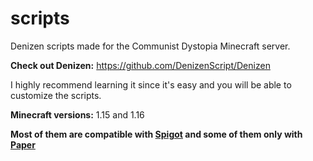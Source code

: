 # scripts

Denizen scripts made for the Communist Dystopia Minecraft server.

**Check out Denizen:** https://github.com/DenizenScript/Denizen

I highly recommend learning it since it's easy and you will be able to customize the scripts.

**Minecraft versions:** 1.15 and 1.16

**Most of them are compatible with [Spigot](https://www.spigotmc.org) and some of them only with [Paper](http://papermc.io)**
